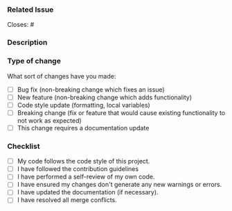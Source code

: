 ### Related Issue
<!-- Replace `<issue number>` with the issue number which is fixed in this PR -->
Closes: #<issue number>

### Description
<!-- Describe the changes you made in this pull request in DETAILS-->

### Type of change

What sort of changes have you made:
<!--
Example how to mark a checkbox:-
- [x] My code follows the code style of this project.
-->
- [ ] Bug fix (non-breaking change which fixes an issue)
- [ ] New feature (non-breaking change which adds functionality)
- [ ] Code style update (formatting, local variables)
- [ ] Breaking change (fix or feature that would cause existing functionality to not work as expected)
- [ ] This change requires a documentation update

### Checklist
<!--
Example how to mark a checkbox:-
- [x] My code follows the code style of this project.
-->
- [ ] My code follows the code style of this project.
- [ ] I have followed the contribution guidelines
- [ ] I have performed a self-review of my own code.
- [ ] I have ensured my changes don't generate any new warnings or errors.
- [ ] I have updated the documentation (if necessary).
- [ ] I have resolved all merge conflicts.